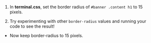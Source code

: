 1. In **terminal.css**, set the border radius of `#banner .content h1` to 15 pixels.

2. Try experimenting with other `border-radius` values and running your code to see the result!

- Now keep border-radius to 15 pixels.